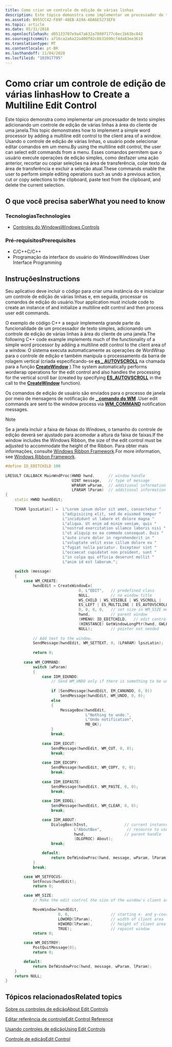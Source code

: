 ```yaml
---
title: Como criar um controle de edição de várias linhas
description: Este tópico demonstra como implementar um processador de texto simples adicionando um controle de edição de várias linhas à área do cliente de uma janela.
ms.assetid: B955CC42-F89F-48EB-A19A-ADA6E5273EF6
ms.topic: article
ms.date: 05/31/2018
ms.openlocfilehash: d05133707e9a47a632a70807177c6ec1b63bc842
ms.sourcegitcommit: a716ca2a6a22a400f02c6b31699cf4da83ee3619
ms.translationtype: MT
ms.contentlocale: pt-BR
ms.lasthandoff: 11/04/2020
ms.locfileid: "103917795"
---
```

# <a name="how-to-create-a-multiline-edit-control"></a><span data-ttu-id="d8395-103">Como criar um controle de edição de várias linhas</span><span class="sxs-lookup"><span data-stu-id="d8395-103">How to Create a Multiline Edit Control</span></span>

<span data-ttu-id="d8395-104">Este tópico demonstra como implementar um processador de texto simples adicionando um controle de edição de várias linhas à área do cliente de uma janela.</span><span class="sxs-lookup"><span data-stu-id="d8395-104">This topic demonstrates how to implement a simple word processor by adding a multiline edit control to the client area of a window.</span></span> <span data-ttu-id="d8395-105">Usando o controle de edição de várias linhas, o usuário pode selecionar editar comandos em um menu.</span><span class="sxs-lookup"><span data-stu-id="d8395-105">By using the multiline edit control, the user can select edit commands from a menu.</span></span> <span data-ttu-id="d8395-106">Esses comandos permitem que o usuário execute operações de edição simples, como desfazer uma ação anterior, recortar ou copiar seleções na área de transferência, colar texto da área de transferência e excluir a seleção atual.</span><span class="sxs-lookup"><span data-stu-id="d8395-106">These commands enable the user to perform simple editing operations such as undo a previous action, cut or copy selections to the clipboard, paste text from the clipboard, and delete the current selection.</span></span>

## <a name="what-you-need-to-know"></a><span data-ttu-id="d8395-107">O que você precisa saber</span><span class="sxs-lookup"><span data-stu-id="d8395-107">What you need to know</span></span>

### <a name="technologies"></a><span data-ttu-id="d8395-108">Tecnologias</span><span class="sxs-lookup"><span data-stu-id="d8395-108">Technologies</span></span>

-   [<span data-ttu-id="d8395-109">Controles do Windows</span><span class="sxs-lookup"><span data-stu-id="d8395-109">Windows Controls</span></span>](window-controls.md)

### <a name="prerequisites"></a><span data-ttu-id="d8395-110">Pré-requisitos</span><span class="sxs-lookup"><span data-stu-id="d8395-110">Prerequisites</span></span>

-   <span data-ttu-id="d8395-111">C/C++</span><span class="sxs-lookup"><span data-stu-id="d8395-111">C/C++</span></span>
-   <span data-ttu-id="d8395-112">Programação da interface do usuário do Windows</span><span class="sxs-lookup"><span data-stu-id="d8395-112">Windows User Interface Programming</span></span>

## <a name="instructions"></a><span data-ttu-id="d8395-113">Instruções</span><span class="sxs-lookup"><span data-stu-id="d8395-113">Instructions</span></span>


<span data-ttu-id="d8395-114">Seu aplicativo deve incluir o código para criar uma instância do e inicializar um controle de edição de várias linhas e, em seguida, processar os comandos de edição do usuário.</span><span class="sxs-lookup"><span data-stu-id="d8395-114">Your application must include code to create an instance of and initialize a multiline edit control and then process user edit commands.</span></span>

<span data-ttu-id="d8395-115">O exemplo de código C++ a seguir implementa grande parte da funcionalidade de um processador de texto simples, adicionando um controle de edição de várias linhas à área do cliente de uma janela.</span><span class="sxs-lookup"><span data-stu-id="d8395-115">The following C++ code example implements much of the functionality of a simple word processor by adding a multiline edit control to the client area of a window.</span></span> <span data-ttu-id="d8395-116">O sistema executa automaticamente as operações de WordWrap para o controle de edição e também manipula o processamento da barra de rolagem vertical (criada especificando-se [**es \_ AUTOVSCROLL**](edit-control-styles.md) na chamada para a função [**CreateWindow**](/windows/desktop/api/winuser/nf-winuser-createwindowa) ).</span><span class="sxs-lookup"><span data-stu-id="d8395-116">The system automatically performs wordwrap operations for the edit control and also handles the processing for the vertical scroll bar (created by specifying [**ES\_AUTOVSCROLL**](edit-control-styles.md) in the call to the [**CreateWindow**](/windows/desktop/api/winuser/nf-winuser-createwindowa) function).</span></span>

<span data-ttu-id="d8395-117">Os comandos de edição de usuário são enviados para o processo de janela por meio de mensagens de notificação de [**\_ comando do WM**](/windows/desktop/menurc/wm-command) .</span><span class="sxs-lookup"><span data-stu-id="d8395-117">User edit commands are sent to the window process via [**WM\_COMMAND**](/windows/desktop/menurc/wm-command) notification messages.</span></span>

> [!Note]  
> <span data-ttu-id="d8395-118">Se a janela incluir a faixa de faixas do Windows, o tamanho do controle de edição deverá ser ajustado para acomodar a altura da faixa de faixas.</span><span class="sxs-lookup"><span data-stu-id="d8395-118">If the window includes the Windows Ribbon, the size of the edit control must be adjusted to accommodate the height of the Ribbon.</span></span> <span data-ttu-id="d8395-119">Para obter mais informações, consulte [Windows Ribbon Framework](/windows/desktop/windowsribbon/-uiplat-windowsribbon-entry).</span><span class="sxs-lookup"><span data-stu-id="d8395-119">For more information, see [Windows Ribbon Framework](/windows/desktop/windowsribbon/-uiplat-windowsribbon-entry).</span></span>

 



```C++
#define ID_EDITCHILD 100
 
LRESULT CALLBACK MainWndProc(HWND hwnd,      // window handle 
                             UINT message,   // type of message 
                             WPARAM wParam,  // additional information 
                             LPARAM lParam)  // additional information 
{ 
    static HWND hwndEdit; 
 
    TCHAR lpszLatin[] =  L"Lorem ipsum dolor sit amet, consectetur "
                         L"adipisicing elit, sed do eiusmod tempor " 
                         L"incididunt ut labore et dolore magna " 
                         L"aliqua. Ut enim ad minim veniam, quis " 
                         L"nostrud exercitation ullamco laboris nisi " 
                         L"ut aliquip ex ea commodo consequat. Duis " 
                         L"aute irure dolor in reprehenderit in " 
                         L"voluptate velit esse cillum dolore eu " 
                         L"fugiat nulla pariatur. Excepteur sint " 
                         L"occaecat cupidatat non proident, sunt " 
                         L"in culpa qui officia deserunt mollit " 
                         L"anim id est laborum."; 
 
    switch (message) 
    { 
        case WM_CREATE: 
            hwndEdit = CreateWindowEx(
                                0, L"EDIT",   // predefined class 
                                NULL,         // no window title 
                                WS_CHILD | WS_VISIBLE | WS_VSCROLL | 
                                ES_LEFT | ES_MULTILINE | ES_AUTOVSCROLL, 
                                0, 0, 0, 0,   // set size in WM_SIZE message 
                                hwnd,         // parent window 
                                (HMENU) ID_EDITCHILD,   // edit control ID 
                                (HINSTANCE) GetWindowLongPtr(hwnd, GWLP_HINSTANCE), 
                                NULL);        // pointer not needed 
 
            // Add text to the window. 
            SendMessage(hwndEdit, WM_SETTEXT, 0, (LPARAM) lpszLatin); 
 
            return 0; 
 
        case WM_COMMAND: 
            switch (wParam) 
            { 
                case IDM_EDUNDO: 
                    // Send WM_UNDO only if there is something to be undone. 
 
                    if (SendMessage(hwndEdit, EM_CANUNDO, 0, 0)) 
                        SendMessage(hwndEdit, WM_UNDO, 0, 0); 
                    else 
                    {
                        MessageBox(hwndEdit, 
                                   L"Nothing to undo.", 
                                   L"Undo notification", 
                                   MB_OK); 
                    }
                    break; 
 
                case IDM_EDCUT: 
                    SendMessage(hwndEdit, WM_CUT, 0, 0); 
                    break; 
 
                case IDM_EDCOPY: 
                    SendMessage(hwndEdit, WM_COPY, 0, 0); 
                    break; 
 
                case IDM_EDPASTE: 
                    SendMessage(hwndEdit, WM_PASTE, 0, 0); 
                    break; 
 
                case IDM_EDDEL: 
                    SendMessage(hwndEdit, WM_CLEAR, 0, 0); 
                    break; 

                case IDM_ABOUT: 
                    DialogBox(hInst,                // current instance 
                              L"AboutBox",           // resource to use 
                              hwnd,                 // parent handle 
                              (DLGPROC) About); 
                    break; 

                default: 
                    return DefWindowProc(hwnd, message, wParam, lParam); 
            } 
            break; 

        case WM_SETFOCUS: 
            SetFocus(hwndEdit); 
            return 0; 

        case WM_SIZE: 
            // Make the edit control the size of the window's client area. 

            MoveWindow(hwndEdit, 
                       0, 0,                  // starting x- and y-coordinates 
                       LOWORD(lParam),        // width of client area 
                       HIWORD(lParam),        // height of client area 
                       TRUE);                 // repaint window 
            return 0; 

        case WM_DESTROY: 
            PostQuitMessage(0); 
            return 0; 

        default: 
            return DefWindowProc(hwnd, message, wParam, lParam); 
    } 
    return NULL; 
}
```



## <a name="related-topics"></a><span data-ttu-id="d8395-120">Tópicos relacionados</span><span class="sxs-lookup"><span data-stu-id="d8395-120">Related topics</span></span>

<dl> <dt>

[<span data-ttu-id="d8395-121">Sobre os controles de edição</span><span class="sxs-lookup"><span data-stu-id="d8395-121">About Edit Controls</span></span>](about-edit-controls.md)
</dt> <dt>

[<span data-ttu-id="d8395-122">Editar referência de controle</span><span class="sxs-lookup"><span data-stu-id="d8395-122">Edit Control Reference</span></span>](bumper-edit-control-edit-control-reference.md)
</dt> <dt>

[<span data-ttu-id="d8395-123">Usando controles de edição</span><span class="sxs-lookup"><span data-stu-id="d8395-123">Using Edit Controls</span></span>](/windows/desktop/Controls/using-edit-controls)
</dt> <dt>

[<span data-ttu-id="d8395-124">Controle de edição</span><span class="sxs-lookup"><span data-stu-id="d8395-124">Edit Control</span></span>](edit-controls.md)
</dt> </dl>

 

 